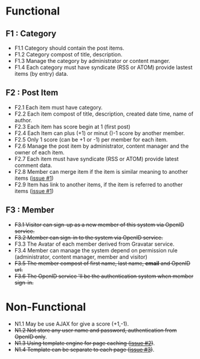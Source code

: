# Functional #

## F1 : Category ##
  * F1.1 Category should contain the post items.
  * F1.2 Category compost of title, description.
  * F1.3 Manage the category by administrator or content manger.
  * F1.4 Each category must have syndicate (RSS or ATOM) provide lastest items (by entry) data.

## F2 : Post Item ##
  * F2.1 Each item must have category.
  * F2.2 Each item compost of title, description, created date time, name of author.
  * F2.3 Each item has score begin at 1 (first post)
  * F2.4 Each Item can plus (+1) or minut ()-1 score by another member.
  * F2.5 Only 1 score (can be +1 or -1) per member for each item.
  * F2.6 Manage the post item by administrator, content manager and the owner of each item.
  * F2.7 Each item must have syndicate (RSS or ATOM)  provide latest comment data.
  * F2.8 Member can merge item if the item is similar meaning to another items ([issue #1](https://code.google.com/p/idea-storm/issues/detail?id=#1))
  * F2.9 Item has link to another items, if the item is referred to another items ([issue #1](https://code.google.com/p/idea-storm/issues/detail?id=#1))

## F3 : Member ##
  * ~~F3.1 Visitor can sign-up as a new member of this system via OpenID service.~~
  * ~~F3.2 Member can sign-in to the system via OpenID service.~~
  * F3.3 The Avatar of each member derived from Gravatar service.
  * F3.4 Member can manage the system depend on permission rule (administrator, content manager, member and visitor)
  * ~~F3.5 The member compost of first name, last name, **email** and OpenID url.~~
  * ~~F3.6 The OpenID service 'll be the authentication system when member sign-in.~~

# Non-Functional #
  * N1.1 May be use AJAX for give a score (+1,-1).
  * ~~N1.2 Not store any user name and password, authentication from OpenID only~~.
  * ~~N1.3 Using template engine for page caching ([issue #2](https://code.google.com/p/idea-storm/issues/detail?id=#2))~~.
  * ~~N1.4 Template can be separate to each page ([issue #3](https://code.google.com/p/idea-storm/issues/detail?id=#3))~~.